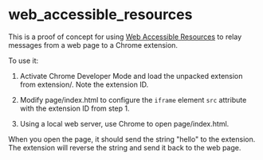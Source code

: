 # web_accessible_resources
This is a proof of concept for using
[Web Accessible Resources](https://developer.chrome.com/extensions/manifest/web_accessible_resources)
to relay messages from a web page to a Chrome extension.

To use it:

1. Activate Chrome Developer Mode and load the unpacked extension
from extension/. Note the extension ID.

2. Modify page/index.html to configure the `iframe` element `src`
attribute with the extension ID from step 1.

3. Using a local web server, use Chrome to open page/index.html.

When you open the page, it should send the string "hello" to the
extension. The extension will reverse the string and send it back
to the web page.
